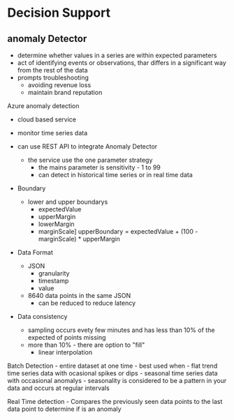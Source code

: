 # Decision Support

## anomaly Detector
- determine whether values in a series are within expected parameters
- act of identifying events or observations, thar differs in a significant way from the rest of the data
- prompts troubleshooting
    - avoiding revenue loss
    - maintain brand reputation

Azure anomaly detection
- cloud based service
- monitor time series data
- can use REST API to integrate Anomaly Detector    
    - the service use the one parameter strategy
        -   the mains parameter is sensitivity - 1 to 99
        - can detect in historical time series or in real time data

- Boundary
    - lower and upper boundarys
        - expectedValue
        - upperMargin
        - lowerMargin
        - marginScale]
    upperBoundary = expectedValue + (100 - marginScale) * upperMargin

- Data Format
    - JSON
        - granularity
        - timestamp
        - value
    - 8640 data points in the same JSON
        - can be reduced to reduce latency

- Data consistency
    - sampling occurs evety few minutes and has less than 10% of the expected of points missing
    - more than 10% - there are option to "fill"
        - linear interpolation
    
Batch Detection
    - entire dataset at one time
    - best used when
        - flat trend time series data with ocasional spikes or dips
        - seasonal time series data with occasional anomalys
            - seasonality is considered to be a pattern in your data and occurs at regular intervals

Real Time detection
    - Compares the previously seen data points to the last data point to determine if is an anomaly
    

